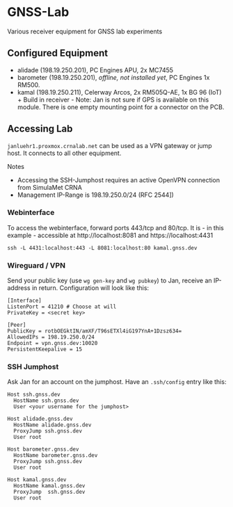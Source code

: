 # GNSS-Lab
Various receiver equipment for GNSS lab experiments

## Configured Equipment

* alidade (198.19.250.201), PC Engines APU, 2x MC7455 
* barometer (198.19.250.201), *offline, not installed yet*, PC Engines 1x RM500.
* kamal (198.19.250.211), Celerway Arcos, 2x RM505Q-AE, 1x BG 96 (IoT) + Build in receiver - Note: Jan is not sure if GPS is available on this module. There is one empty mounting point for a connector on the PCB.

## Accessing Lab

`janluehr1.proxmox.crnalab.net` can be used as a VPN gateway or jump host. It connects to all other equipment.

Notes
 
* Accessing the SSH-Jumphost requires an active OpenVPN connection from SimulaMet CRNA
* Management IP-Range is 198.19.250.0/24 (RFC 2544])

### Webinterface

To access the webinterface, forward ports 443/tcp and 80/tcp. It is - in this example - accessible at http://localhost:8081 and https://localhost:4431

`ssh -L 4431:localhost:443 -L 8081:localhost:80 kamal.gnss.dev`

### Wireguard / VPN

Send your public key (use `wg gen-key` and `wg pubkey`) to Jan, receive an IP-address in return. Configuration will look like this:

```
[Interface]
ListenPort = 41210 # Choose at will
PrivateKey = <secret key>

[Peer]
PublicKey = rotbOEGktIN/amXF/T96sETXl4iG197YnA+1Dzsz634=
AllowedIPs = 198.19.250.0/24
Endpoint = vpn.gnss.dev:10020
PersistentKeepalive = 15
```

### SSH Jumphost

Ask Jan for an account on the jumphost. Have an `.ssh/config` entry like this:
``` 
Host ssh.gnss.dev
  HostName ssh.gnss.dev
  User <your username for the jumphost>

Host alidade.gnss.dev
  HostName alidade.gnss.dev
  ProxyJump ssh.gnss.dev
  User root

Host barometer.gnss.dev
  HostName barometer.gnss.dev
  ProxyJump ssh.gnss.dev
  User root

Host kamal.gnss.dev
  HostName kamal.gnss.dev
  ProxyJump  ssh.gnss.dev
  User root
```


